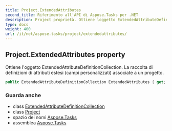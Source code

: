 ```yaml
---
title: Project.ExtendedAttributes
second_title: Riferimento all'API di Aspose.Tasks per .NET
description: Project proprietà. Ottiene loggetto ExtendedAttributeDefinitionCollection. La raccolta di definizioni di attributi estesi campi personalizzati associate a un progetto.
type: docs
weight: 400
url: /it/net/aspose.tasks/project/extendedattributes/
---
```

## Project.ExtendedAttributes property

Ottiene l'oggetto ExtendedAttributeDefinitionCollection. La raccolta di definizioni di attributi estesi (campi personalizzati) associate a un progetto.

```csharp
public ExtendedAttributeDefinitionCollection ExtendedAttributes { get; }
```

### Guarda anche

* class [ExtendedAttributeDefinitionCollection](../../extendedattributedefinitioncollection/)
* class [Project](../)
* spazio dei nomi [Aspose.Tasks](../../project/)
* assemblea [Aspose.Tasks](../../../)


